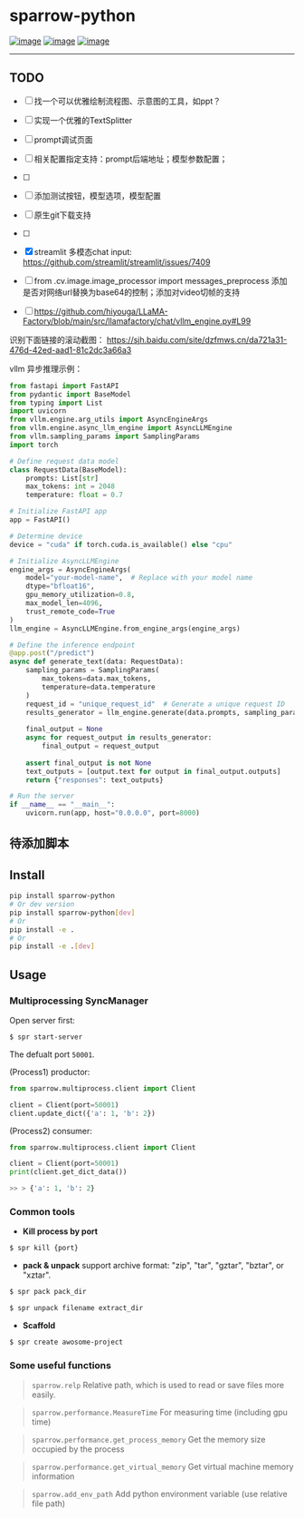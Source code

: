 # sparrow-python

[![image](https://img.shields.io/badge/Pypi-0.1.7-green.svg)](https://pypi.org/project/sparrow-python)
[![image](https://img.shields.io/badge/python-3.6+-blue.svg)](https://www.python.org/)
[![image](https://img.shields.io/badge/license-MIT-blue.svg)](LICENSE)

---

## TODO
- [ ] 找一个可以优雅绘制流程图、示意图的工具，如ppt？
- [ ]  实现一个优雅的TextSplitter

- [ ] prompt调试页面
- [ ] 相关配置指定支持：prompt后端地址；模型参数配置；
- [ ] 
- [ ] 添加测试按钮，模型选项，模型配置
- [ ] 原生git下载支持
- [ ]
- [X] streamlit 多模态chat input: https://github.com/streamlit/streamlit/issues/7409
- [ ] from .cv.image.image_processor import messages_preprocess 添加是否对网络url替换为base64的控制；添加对video切帧的支持
- [ ] https://github.com/hiyouga/LLaMA-Factory/blob/main/src/llamafactory/chat/vllm_engine.py#L99

识别下面链接的滚动截图：
https://sjh.baidu.com/site/dzfmws.cn/da721a31-476d-42ed-aad1-81c2dc3a66a3


vllm 异步推理示例：

```python
from fastapi import FastAPI
from pydantic import BaseModel
from typing import List
import uvicorn
from vllm.engine.arg_utils import AsyncEngineArgs
from vllm.engine.async_llm_engine import AsyncLLMEngine
from vllm.sampling_params import SamplingParams
import torch

# Define request data model
class RequestData(BaseModel):
    prompts: List[str]
    max_tokens: int = 2048
    temperature: float = 0.7

# Initialize FastAPI app
app = FastAPI()

# Determine device
device = "cuda" if torch.cuda.is_available() else "cpu"

# Initialize AsyncLLMEngine
engine_args = AsyncEngineArgs(
    model="your-model-name",  # Replace with your model name
    dtype="bfloat16",
    gpu_memory_utilization=0.8,
    max_model_len=4096,
    trust_remote_code=True
)
llm_engine = AsyncLLMEngine.from_engine_args(engine_args)

# Define the inference endpoint
@app.post("/predict")
async def generate_text(data: RequestData):
    sampling_params = SamplingParams(
        max_tokens=data.max_tokens,
        temperature=data.temperature
    )
    request_id = "unique_request_id"  # Generate a unique request ID
    results_generator = llm_engine.generate(data.prompts, sampling_params, request_id)
  
    final_output = None
    async for request_output in results_generator:
        final_output = request_output
  
    assert final_output is not None
    text_outputs = [output.text for output in final_output.outputs]
    return {"responses": text_outputs}

# Run the server
if __name__ == "__main__":
    uvicorn.run(app, host="0.0.0.0", port=8000)

```



## 待添加脚本

## Install

```bash
pip install sparrow-python
# Or dev version
pip install sparrow-python[dev]
# Or
pip install -e .
# Or
pip install -e .[dev]
```

## Usage

### Multiprocessing SyncManager

Open server first:

```bash
$ spr start-server
```

The defualt port `50001`.

(Process1) productor:

```python
from sparrow.multiprocess.client import Client

client = Client(port=50001)
client.update_dict({'a': 1, 'b': 2})
```

(Process2) consumer:

```python
from sparrow.multiprocess.client import Client

client = Client(port=50001)
print(client.get_dict_data())

>> > {'a': 1, 'b': 2}
```

### Common tools

- **Kill process by port**

```bash
$ spr kill {port}
```

- **pack & unpack**
  support archive format: "zip", "tar", "gztar", "bztar", or "xztar".

```bash
$ spr pack pack_dir
```

```bash
$ spr unpack filename extract_dir
```

- **Scaffold**

```bash
$ spr create awosome-project
```

### Some useful functions

> `sparrow.relp`
> Relative path, which is used to read or save files more easily.

> `sparrow.performance.MeasureTime`
> For measuring time (including gpu time)

> `sparrow.performance.get_process_memory`
> Get the memory size occupied by the process

> `sparrow.performance.get_virtual_memory`
> Get virtual machine memory information

> `sparrow.add_env_path`
> Add python environment variable (use relative file path)
